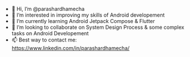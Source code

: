 - 👋 Hi, I’m @parashardhamecha
- 👀 I’m interested in improving my skills of Android developement 
- 🌱 I’m currently learning Android Jetpack Compose & Flutter
- 💞️ I’m looking to collaborate on System Design Process & some complex tasks on Android Developement
- 📫 Best way to contact me: https://www.linkedin.com/in/parashardhamecha/

<!---
parashardhamecha/parashardhamecha is a ✨ special ✨ repository because its `README.md` (this file) appears on your GitHub profile.
You can click the Preview link to take a look at your changes.
--->
